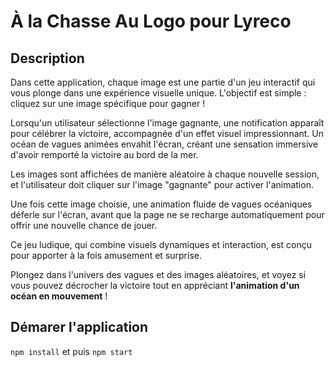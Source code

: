 # À la Chasse Au Logo pour Lyreco
## Description
Dans cette application, chaque image est une partie d'un jeu interactif qui vous plonge dans une expérience
visuelle unique. L'objectif est simple : cliquez sur une image spécifique pour gagner ! 

Lorsqu'un utilisateur sélectionne l'image gagnante, une notification apparaît pour célébrer la victoire, 
accompagnée d'un effet visuel impressionnant. 
Un océan de vagues animées envahit l'écran, créant une sensation immersive d'avoir remporté la victoire au 
bord de la mer.

Les images sont affichées de manière aléatoire à chaque nouvelle session, 
et l'utilisateur doit cliquer sur l'image "gagnante" pour activer l'animation. 

Une fois cette image choisie, une animation fluide de vagues océaniques déferle sur l'écran, 
avant que la page ne se recharge automatiquement pour offrir une nouvelle chance de jouer. 

Ce jeu ludique, qui combine visuels dynamiques et interaction, est conçu pour apporter 
à la fois amusement et surprise.

Plongez dans l'univers des vagues et des images aléatoires, et voyez si vous pouvez décrocher la victoire tout en appréciant **l'animation d'un océan en mouvement** !

## Démarer l'application
`npm install`
et puis
`npm start`

